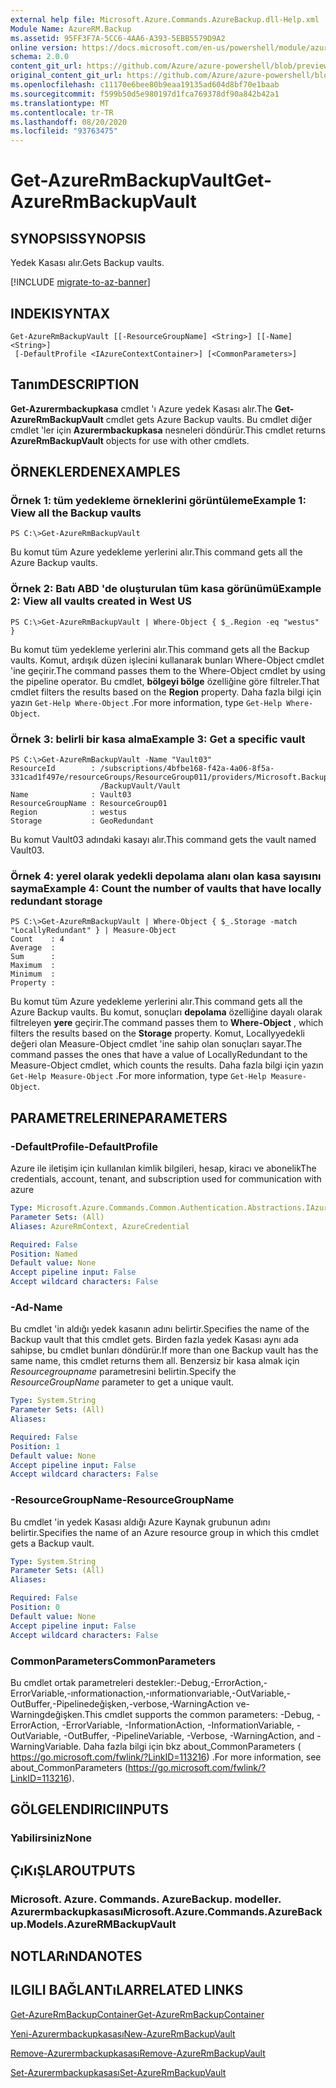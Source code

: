 ```yaml
---
external help file: Microsoft.Azure.Commands.AzureBackup.dll-Help.xml
Module Name: AzureRM.Backup
ms.assetid: 95FF3F7A-5CC6-4AA6-A393-5EBB5579D9A2
online version: https://docs.microsoft.com/en-us/powershell/module/azurerm.backup/get-azurermbackupvault
schema: 2.0.0
content_git_url: https://github.com/Azure/azure-powershell/blob/preview/src/ResourceManager/AzureBackup/Commands.AzureBackup/help/Get-AzureRmBackupVault.md
original_content_git_url: https://github.com/Azure/azure-powershell/blob/preview/src/ResourceManager/AzureBackup/Commands.AzureBackup/help/Get-AzureRmBackupVault.md
ms.openlocfilehash: c11170e6bee80b9eaa19135ad604d8bf70e1baab
ms.sourcegitcommit: f599b50d5e980197d1fca769378df90a842b42a1
ms.translationtype: MT
ms.contentlocale: tr-TR
ms.lasthandoff: 08/20/2020
ms.locfileid: "93763475"
---
```

# <span data-ttu-id="a9b16-101">Get-AzureRmBackupVault</span><span class="sxs-lookup"><span data-stu-id="a9b16-101">Get-AzureRmBackupVault</span></span>

## <span data-ttu-id="a9b16-102">SYNOPSIS</span><span class="sxs-lookup"><span data-stu-id="a9b16-102">SYNOPSIS</span></span>
<span data-ttu-id="a9b16-103">Yedek Kasası alır.</span><span class="sxs-lookup"><span data-stu-id="a9b16-103">Gets Backup vaults.</span></span>

[!INCLUDE [migrate-to-az-banner](../../includes/migrate-to-az-banner.md)]

## <span data-ttu-id="a9b16-104">INDEKI</span><span class="sxs-lookup"><span data-stu-id="a9b16-104">SYNTAX</span></span>

```
Get-AzureRmBackupVault [[-ResourceGroupName] <String>] [[-Name] <String>]
 [-DefaultProfile <IAzureContextContainer>] [<CommonParameters>]
```

## <span data-ttu-id="a9b16-105">Tanım</span><span class="sxs-lookup"><span data-stu-id="a9b16-105">DESCRIPTION</span></span>
<span data-ttu-id="a9b16-106">**Get-Azurermbackupkasa** cmdlet 'ı Azure yedek Kasası alır.</span><span class="sxs-lookup"><span data-stu-id="a9b16-106">The **Get-AzureRmBackupVault** cmdlet gets Azure Backup vaults.</span></span>
<span data-ttu-id="a9b16-107">Bu cmdlet diğer cmdlet 'ler için **Azurermbackupkasa** nesneleri döndürür.</span><span class="sxs-lookup"><span data-stu-id="a9b16-107">This cmdlet returns **AzureRmBackupVault** objects for use with other cmdlets.</span></span>

## <span data-ttu-id="a9b16-108">ÖRNEKLERDEN</span><span class="sxs-lookup"><span data-stu-id="a9b16-108">EXAMPLES</span></span>

### <span data-ttu-id="a9b16-109">Örnek 1: tüm yedekleme örneklerini görüntüleme</span><span class="sxs-lookup"><span data-stu-id="a9b16-109">Example 1: View all the Backup vaults</span></span>
```
PS C:\>Get-AzureRmBackupVault
```

<span data-ttu-id="a9b16-110">Bu komut tüm Azure yedekleme yerlerini alır.</span><span class="sxs-lookup"><span data-stu-id="a9b16-110">This command gets all the Azure Backup vaults.</span></span>

### <span data-ttu-id="a9b16-111">Örnek 2: Batı ABD 'de oluşturulan tüm kasa görünümü</span><span class="sxs-lookup"><span data-stu-id="a9b16-111">Example 2: View all vaults created in West US</span></span>
```
PS C:\>Get-AzureRmBackupVault | Where-Object { $_.Region -eq "westus" }
```

<span data-ttu-id="a9b16-112">Bu komut tüm yedekleme yerlerini alır.</span><span class="sxs-lookup"><span data-stu-id="a9b16-112">This command gets all the Backup vaults.</span></span>
<span data-ttu-id="a9b16-113">Komut, ardışık düzen işlecini kullanarak bunları Where-Object cmdlet 'ine geçirir.</span><span class="sxs-lookup"><span data-stu-id="a9b16-113">The command passes them to the Where-Object cmdlet by using the pipeline operator.</span></span>
<span data-ttu-id="a9b16-114">Bu cmdlet, **bölgeyi bölge** özelliğine göre filtreler.</span><span class="sxs-lookup"><span data-stu-id="a9b16-114">That cmdlet filters the results based on the **Region** property.</span></span>
<span data-ttu-id="a9b16-115">Daha fazla bilgi için yazın `Get-Help Where-Object` .</span><span class="sxs-lookup"><span data-stu-id="a9b16-115">For more information, type `Get-Help Where-Object`.</span></span>

### <span data-ttu-id="a9b16-116">Örnek 3: belirli bir kasa alma</span><span class="sxs-lookup"><span data-stu-id="a9b16-116">Example 3: Get a specific vault</span></span>
```
PS C:\>Get-AzureRmBackupVault -Name "Vault03"
ResourceId        : /subscriptions/4bfbe168-f42a-4a06-8f5a-331cad1f497e/resourceGroups/ResourceGroup011/providers/Microsoft.Backup
                    /BackupVault/Vault
Name              : Vault03
ResourceGroupName : ResourceGroup01
Region            : westus
Storage           : GeoRedundant
```

<span data-ttu-id="a9b16-117">Bu komut Vault03 adındaki kasayı alır.</span><span class="sxs-lookup"><span data-stu-id="a9b16-117">This command gets the vault named Vault03.</span></span>

### <span data-ttu-id="a9b16-118">Örnek 4: yerel olarak yedekli depolama alanı olan kasa sayısını sayma</span><span class="sxs-lookup"><span data-stu-id="a9b16-118">Example 4: Count the number of vaults that have locally redundant storage</span></span>
```
PS C:\>Get-AzureRmBackupVault | Where-Object { $_.Storage -match "LocallyRedundant" } | Measure-Object
Count    : 4
Average  : 
Sum      : 
Maximum  : 
Minimum  : 
Property :
```

<span data-ttu-id="a9b16-119">Bu komut tüm Azure yedekleme yerlerini alır.</span><span class="sxs-lookup"><span data-stu-id="a9b16-119">This command gets all the Azure Backup vaults.</span></span>
<span data-ttu-id="a9b16-120">Bu komut, sonuçları **depolama** özelliğine dayalı olarak filtreleyen **yere** geçirir.</span><span class="sxs-lookup"><span data-stu-id="a9b16-120">The command passes them to **Where-Object** , which filters the results based on the **Storage** property.</span></span>
<span data-ttu-id="a9b16-121">Komut, Locallyyedekli değeri olan Measure-Object cmdlet 'ine sahip olan sonuçları sayar.</span><span class="sxs-lookup"><span data-stu-id="a9b16-121">The command passes the ones that have a value of LocallyRedundant to the Measure-Object cmdlet, which counts the results.</span></span>
<span data-ttu-id="a9b16-122">Daha fazla bilgi için yazın `Get-Help Measure-Object` .</span><span class="sxs-lookup"><span data-stu-id="a9b16-122">For more information, type `Get-Help Measure-Object`.</span></span>

## <span data-ttu-id="a9b16-123">PARAMETRELERINE</span><span class="sxs-lookup"><span data-stu-id="a9b16-123">PARAMETERS</span></span>

### <span data-ttu-id="a9b16-124">-DefaultProfile</span><span class="sxs-lookup"><span data-stu-id="a9b16-124">-DefaultProfile</span></span>
<span data-ttu-id="a9b16-125">Azure ile iletişim için kullanılan kimlik bilgileri, hesap, kiracı ve abonelik</span><span class="sxs-lookup"><span data-stu-id="a9b16-125">The credentials, account, tenant, and subscription used for communication with azure</span></span>

```yaml
Type: Microsoft.Azure.Commands.Common.Authentication.Abstractions.IAzureContextContainer
Parameter Sets: (All)
Aliases: AzureRmContext, AzureCredential

Required: False
Position: Named
Default value: None
Accept pipeline input: False
Accept wildcard characters: False
```

### <span data-ttu-id="a9b16-126">-Ad</span><span class="sxs-lookup"><span data-stu-id="a9b16-126">-Name</span></span>
<span data-ttu-id="a9b16-127">Bu cmdlet 'in aldığı yedek kasanın adını belirtir.</span><span class="sxs-lookup"><span data-stu-id="a9b16-127">Specifies the name of the Backup vault that this cmdlet gets.</span></span>
<span data-ttu-id="a9b16-128">Birden fazla yedek Kasası aynı ada sahipse, bu cmdlet bunları döndürür.</span><span class="sxs-lookup"><span data-stu-id="a9b16-128">If more than one Backup vault has the same name, this cmdlet returns them all.</span></span>
<span data-ttu-id="a9b16-129">Benzersiz bir kasa almak için *Resourcegroupname* parametresini belirtin.</span><span class="sxs-lookup"><span data-stu-id="a9b16-129">Specify the *ResourceGroupName* parameter to get a unique vault.</span></span>

```yaml
Type: System.String
Parameter Sets: (All)
Aliases:

Required: False
Position: 1
Default value: None
Accept pipeline input: False
Accept wildcard characters: False
```

### <span data-ttu-id="a9b16-130">-ResourceGroupName</span><span class="sxs-lookup"><span data-stu-id="a9b16-130">-ResourceGroupName</span></span>
<span data-ttu-id="a9b16-131">Bu cmdlet 'in yedek Kasası aldığı Azure Kaynak grubunun adını belirtir.</span><span class="sxs-lookup"><span data-stu-id="a9b16-131">Specifies the name of an Azure resource group in which this cmdlet gets a Backup vault.</span></span>

```yaml
Type: System.String
Parameter Sets: (All)
Aliases:

Required: False
Position: 0
Default value: None
Accept pipeline input: False
Accept wildcard characters: False
```

### <span data-ttu-id="a9b16-132">CommonParameters</span><span class="sxs-lookup"><span data-stu-id="a9b16-132">CommonParameters</span></span>
<span data-ttu-id="a9b16-133">Bu cmdlet ortak parametreleri destekler:-Debug,-ErrorAction,-ErrorVariable,-ınformationaction,-ınformationvariable,-OutVariable,-OutBuffer,-Pipelinedeğişken,-verbose,-WarningAction ve-Warningdeğişken.</span><span class="sxs-lookup"><span data-stu-id="a9b16-133">This cmdlet supports the common parameters: -Debug, -ErrorAction, -ErrorVariable, -InformationAction, -InformationVariable, -OutVariable, -OutBuffer, -PipelineVariable, -Verbose, -WarningAction, and -WarningVariable.</span></span> <span data-ttu-id="a9b16-134">Daha fazla bilgi için bkz about_CommonParameters ( https://go.microsoft.com/fwlink/?LinkID=113216) .</span><span class="sxs-lookup"><span data-stu-id="a9b16-134">For more information, see about_CommonParameters (https://go.microsoft.com/fwlink/?LinkID=113216).</span></span>

## <span data-ttu-id="a9b16-135">GÖLGELENDIRICI</span><span class="sxs-lookup"><span data-stu-id="a9b16-135">INPUTS</span></span>

### <span data-ttu-id="a9b16-136">Yabilirsiniz</span><span class="sxs-lookup"><span data-stu-id="a9b16-136">None</span></span>

## <span data-ttu-id="a9b16-137">ÇıKıŞLAR</span><span class="sxs-lookup"><span data-stu-id="a9b16-137">OUTPUTS</span></span>

### <span data-ttu-id="a9b16-138">Microsoft. Azure. Commands. AzureBackup. modeller. Azurermbackupkasası</span><span class="sxs-lookup"><span data-stu-id="a9b16-138">Microsoft.Azure.Commands.AzureBackup.Models.AzureRMBackupVault</span></span>

## <span data-ttu-id="a9b16-139">NOTLARıNDA</span><span class="sxs-lookup"><span data-stu-id="a9b16-139">NOTES</span></span>

## <span data-ttu-id="a9b16-140">ILGILI BAĞLANTıLAR</span><span class="sxs-lookup"><span data-stu-id="a9b16-140">RELATED LINKS</span></span>

[<span data-ttu-id="a9b16-141">Get-AzureRmBackupContainer</span><span class="sxs-lookup"><span data-stu-id="a9b16-141">Get-AzureRmBackupContainer</span></span>](./Get-AzureRmBackupContainer.md)

[<span data-ttu-id="a9b16-142">Yeni-Azurermbackupkasası</span><span class="sxs-lookup"><span data-stu-id="a9b16-142">New-AzureRmBackupVault</span></span>](./New-AzureRmBackupVault.md)

[<span data-ttu-id="a9b16-143">Remove-Azurermbackupkasası</span><span class="sxs-lookup"><span data-stu-id="a9b16-143">Remove-AzureRmBackupVault</span></span>](./Remove-AzureRmBackupVault.md)

[<span data-ttu-id="a9b16-144">Set-Azurermbackupkasası</span><span class="sxs-lookup"><span data-stu-id="a9b16-144">Set-AzureRmBackupVault</span></span>](./Set-AzureRmBackupVault.md)


